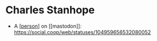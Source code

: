 # Charles Stanhope

 - A [[person]] on [[mastodon]]: https://social.coop/web/statuses/104959656532080052


[//begin]: # "Autogenerated link references for markdown compatibility"
[person]: person "person"
[//end]: # "Autogenerated link references"
